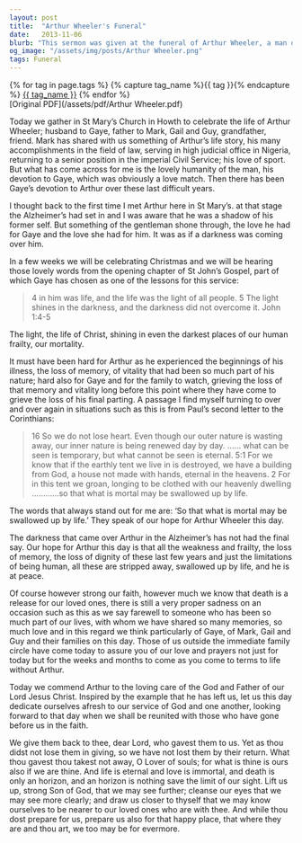 ```yaml
---
layout: post
title:  "Arthur Wheeler's Funeral"
date:   2013-11-06
blurb: "This sermon was given at the funeral of Arthur Wheeler, a man of many accomplishments and a loving husband and father. Despite the darkness of Alzheimer's that had come over him, the sermon emphasizes the light of Christ that shines in even the darkest places of our human frailty. It speaks of hope for Arthur, that all his weakness and frailty are stripped away, swallowed up by life, and he is at peace."
og_image: "/assets/img/posts/Arthur Wheeler.png"
tags: Funeral
---    
```

<div class="tag-pills">
  {% for tag in page.tags %}
    {% capture tag_name %}{{ tag }}{% endcapture %}
    <a href="{{ site.baseurl }}/tag/{{ tag_name | slugify }}" class="tag-pill">{{ tag_name }}</a>
  {% endfor %}
</div>
[Original PDF](/assets/pdf/Arthur Wheeler.pdf)

Today we gather in St Mary’s Church in Howth to celebrate the life of Arthur Wheeler; husband to Gaye, father to Mark, Gail and Guy, grandfather, friend. Mark has shared with us something of Arthur’s life story, his many accomplishments in the field of law, serving in high judicial office in Nigeria, returning to a senior position in the imperial Civil Service; his love of sport. But what has come across for me is the lovely humanity of the man, his devotion to Gaye, which was obviously a love match. Then there has been Gaye’s devotion to Arthur over these last difficult years.

I thought back to the first time I met Arthur here in St Mary’s. at that stage the Alzheimer’s had set in and I was aware that he was a shadow of his former self. But something of the gentleman shone through, the love he had for Gaye and the love she had for him. It was as if a darkness was coming over him.

In a few weeks we will be celebrating Christmas and we will be hearing those lovely words from the opening chapter of St John’s Gospel, part of which Gaye has chosen as one of the lessons for this service:

> 4 in him was life, and the life was the light of all people. 5 The light shines in the darkness, and the darkness did not overcome it. John 1:4-5

The light, the life of Christ, shining in even the darkest places of our human frailty, our mortality.

It must have been hard for Arthur as he experienced the beginnings of his illness, the loss of memory, of vitality that had been so much part of his nature; hard also for Gaye and for the family to watch, grieving the loss of that memory and vitality long before this point where they have come to grieve the loss of his final parting. A passage I find myself turning to over and over again in situations such as this is from Paul’s second letter to the Corinthians:

> 16 So we do not lose heart. Even though our outer nature is wasting away, our inner nature is being renewed day by day. …… what can be seen is temporary, but what cannot be seen is eternal. 5:1 For we know that if the earthly tent we live in is destroyed, we have a building from God, a house not made with hands, eternal in the heavens. 2 For in this tent we groan, longing to be clothed with our heavenly dwelling …………so that what is mortal may be swallowed up by life.

The words that always stand out for me are: ‘So that what is mortal may be swallowed up by life.’ They speak of our hope for Arthur Wheeler this day.

The darkness that came over Arthur in the Alzheimer’s has not had the final say. Our hope for Arthur this day is that all the weakness and frailty, the loss of memory, the loss of dignity of these last few years and just the limitations of being human, all these are stripped away, swallowed up by life, and he is at peace.

Of course however strong our faith, however much we know that death is a release for our loved ones, there is still a very proper sadness on an occasion such as this as we say farewell to someone who has been so much part of our lives, with whom we have shared so many memories, so much love and in this regard we think particularly of Gaye, of Mark, Gail and Guy and their families on this day. Those of us outside the immediate family circle have come today to assure you of our love and prayers not just for today but for the weeks and months to come as you come to terms to life without Arthur.

Today we commend Arthur to the loving care of the God and Father of our Lord Jesus Christ. Inspired by the example that he has left us, let us this day dedicate ourselves afresh to our service of God and one another, looking forward to that day when we shall be reunited with those who have gone before us in the faith.

We give them back to thee, dear Lord, who gavest them to us. Yet as thou didst not lose them in giving, so we have not lost them by their return. What thou gavest thou takest not away, O Lover of souls; for what is thine is ours also if we are thine. And life is eternal and love is immortal, and death is only an horizon, and an horizon is nothing save the limit of our sight. Lift us up, strong Son of God, that we may see further; cleanse our eyes that we may see more clearly; and draw us closer to thyself that we may know ourselves to be nearer to our loved ones who are with thee. And while thou dost prepare for us, prepare us also for that happy place, that where they are and thou art, we too may be for evermore.
